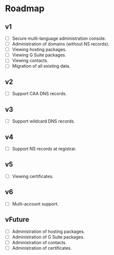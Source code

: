 # Roadmap

## v1

- [ ] Secure multi-language administration console.
- [ ] Administration of domains (without NS records).
- [ ] Viewing hosting packages.
- [ ] Viewing G Suite packages.
- [ ] Viewing contacts.
- [ ] Migration of all existing data.

## v2

- [ ] Support CAA DNS records.

## v3

- [ ] Support wildcard DNS records.

## v4

- [ ] Support NS records at registrar.

## v5

- [ ] Viewing certificates.

## v6

- [ ] Multi-account support.

## vFuture

- [ ] Administration of hosting packages.
- [ ] Administration of G Suite packages.
- [ ] Administration of contacts.
- [ ] Administration of certificates.
